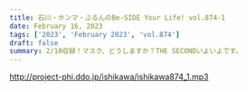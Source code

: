 ```yaml
---
title: 石川・ホンマ・ぶるんのBe-SIDE Your Life! vol.874-1
date: February 16, 2023
tags: ['2023', 'February 2023', 'vol.874']
draft: false
summary: 2/10収録！マスク、どうしますか？THE SECONDいよいよです。
---
```


http://project-phi.ddo.jp/ishikawa/ishikawa874_1.mp3